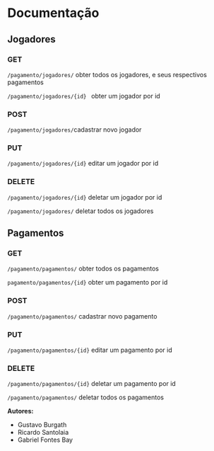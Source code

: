 # Documentação

## Jogadores

### GET
``` /pagamento/jogadores/ ``` obter todos os jogadores, e seus respectivos pagamentos

```/pagamento/jogadores/{id} ``` obter um jogador por id

### POST
``` /pagamento/jogadores/ ```cadastrar novo jogador

### PUT
``` /pagamento/jogadores/{id} ``` editar um jogador por id

### DELETE
``` /pagamento/jogadores/{id} ``` deletar um jogador por id

``` /pagamento/jogadores/ ``` deletar todos os jogadores

## Pagamentos

### GET
``` /pagamento/pagamentos/ ``` obter todos os pagamentos

``` pagamento/pagamentos/{id} ``` obter um pagamento por id

### POST
``` /pagamento/pagamentos/ ``` cadastrar novo pagamento

### PUT
``` /pagamento/pagamentos/{id} ``` editar um pagamento por id 

### DELETE
``` /pagamento/pagamentos/{id} ``` deletar um pagamento por id

``` /pagamento/pagamentos/ ``` deletar todos os pagamentos

**Autores:**  
- Gustavo Burgath  
- Ricardo Santolaia  
- Gabriel Fontes Bay
